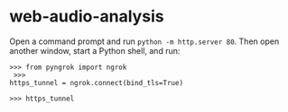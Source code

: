 # web-audio-analysis
Open a command prompt and run <code>python -m http.server 80</code>.
Then open another window, start a Python shell, and run:<br>
<code> >>> from pyngrok import ngrok</code><br>
<code> >>> https_tunnel = ngrok.connect(bind_tls=True)</code><br>
<code> >>> https_tunnel</code>
